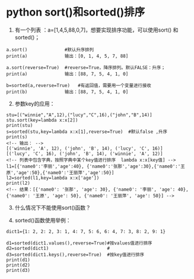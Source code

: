 # python sort()和sorted()排序
1. 有一个列表 ：a=[1,4,5,88,0,7]，想要实现排序功能，可以使用sort() 和 sorted()；
```
a.sort()              #默认升序排列
print(a)              输出：[0, 1, 4, 5, 7, 88]

a.sort(reverse=True)  #reverse=True，降序排列。默认FALSE：升序；
print(a)              输出：[88, 7, 5, 4, 1, 0]

b=sorted(a,reverse=True)   #有返回值，需要用一个变量进行接收
print(b)              输出：[88, 7, 5, 4, 1, 0]
```
<!-- 在这里，可以看出sort()是没有返回值的，它会改变原有的列表，而sorted()需要用一个变量进行接收，它并不会修改原有的列表 -->

2. 参数key的应用：
<!-- 什么情况下使用：当列表中的元素不再单一，若列表中包含元组或字典
如何应用：     使用lambda代表根据什么元素或key值进行排序
列表中包含元组，通过元组中某个元素进行排序；lambda x:x[元素位置] -->
```
stu=[("winnie","A",12),("lucy","C",16),("john","B",14)]
stu.sort(key=lambda x:x[2])
print(stu)
s=sorted(stu,key=lambda x:x[1],reverse=True)  #默认false ,升序
print(s)
<!-- 输出： -->
[('winnie', 'A', 12), ('john', 'B', 14), ('lucy', 'C', 16)]
[('lucy', 'C', 16), ('john', 'B', 14), ('winnie', 'A', 12)]
<!-- 列表中包含字典，按照字典中某个key值进行排序  lambda x:x[key值] -->
l1=[{'name0':'李丽','age':40}, {'name0':'张那','age':30},{'name0':'王原','age':50},{'name0':'王丽萍','age':50}]
l2=sorted(l1,key=lambda x:x['age'])
print(l2)
<!-- 结果：[{'name0': '张那', 'age': 30}, {'name0': '李丽', 'age': 40}, {'name0': '王原', 'age': 50}, {'name0': '王丽萍', 'age': 50}] -->
```
3. 什么情况下不能使用sort()函数？
<!-- sort()函数是list的内建函数，不能针对字典等迭代，系统会直接报错  AttributeError: 'dict' object has no attribute 'sort' -->

4. sorted()函数使用举例：
<!-- 有一个字典如下所示：
其中key表示数字，value表示这个数字出现的次数，比如1:2表示数字1出现了2次。
请针对这个字典按照出现的次数从多到少进行排序。 -->
```
dict1={1: 2, 2: 2, 3: 1, 4: 7, 5: 6, 6: 4, 7: 3, 8: 2, 9: 1}

d1=sorted(dict1.values(),reverse=True)#按values值进行排序
d2=sorted(dict1)                      #
d3=sorted(dict1.keys(),reverse=True)  #按key值进行排序
print(d1)
print(d2)
print(d3)
```
<!-- 输出：
[7, 6, 4, 3, 2, 2, 2, 1, 1]
[1, 2, 3, 4, 5, 6, 7, 8, 9]
[9, 8, 7, 6, 5, 4, 3, 2, 1] -->